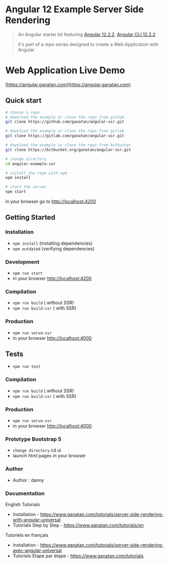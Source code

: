 # Angular 12 Example Server Side Rendering

> An Angular starter kit featuring [Angular 12.2.2](https://angular.io), [Angular CLI 12.2.2](https://cli.angular.io/)

> it's part of a repo series designed to create a Web Application with Angular

# Web Application Live Demo
[https://angular.ganatan.com](https://angular.ganatan.com)


## Quick start

```bash
# choose a repo
# download the example or clone the repo from github
git clone https://github.com/ganatan/angular-ssr.git

# download the example or clone the repo from gitlab
git clone https://gitlab.com/ganatan/angular-ssr.git

# download the example or clone the repo from bitbucket
git clone https://bitbucket.org/ganatan/angular-ssr.git

# change directory
cd angular-example-ssr

# install the repo with npm
npm install

# start the server
npm start

```
in your browser go to [http://localhost:4200](http://localhost:4200) 

## Getting Started


### Installation
* `npm install` (installing dependencies)
* `npm outdated` (verifying dependencies)

### Development
* `npm run start`
* in your browser [http://localhost:4200](http://localhost:4200) 

### Compilation
* `npm run build`       ( without SSR)
* `npm run build:ssr`   ( with SSR)

### Production
* `npm run serve:ssr`
* in your browser [http://localhost:4000](http://localhost:4000) 

## Tests
* `npm run test`

### Compilation
* `npm run build`       ( without SSR)
* `npm run build:ssr`   ( with SSR)

### Production
* `npm run serve:ssr`
* in your browser [http://localhost:4000](http://localhost:4000) 

### Prototype Bootstrap 5
* `change directory` cd ui
* launch html pages in your browser


### Author
* Author  : danny

### Documentation

English Tutorials
- Installation - https://www.ganatan.com/tutorials/server-side-rendering-with-angular-universal
- Tutorials Step by Step - https://www.ganatan.com/tutorials/en

Tutoriels en français
- Installation - https://www.ganatan.com/tutorials/server-side-rendering-avec-angular-universal
- Tutoriels Etape par étape - https://www.ganatan.com/tutorials
